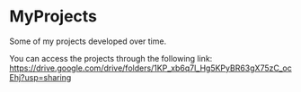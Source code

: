 # MyProjects

Some of my projects developed over time.

You can access the projects through the following link: 
https://drive.google.com/drive/folders/1KP_xb6q7l_Hg5KPyBR63gX75zC_ocEhj?usp=sharing
